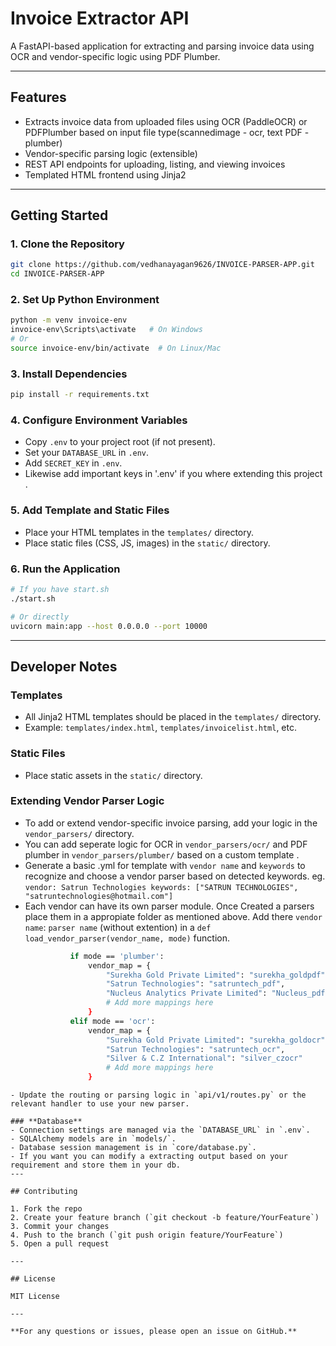 # Invoice Extractor API

A FastAPI-based application for extracting and parsing invoice data using OCR and vendor-specific logic using PDF Plumber.

---

## Features

- Extracts invoice data from uploaded files using OCR (PaddleOCR) or PDFPlumber based on input file type(scannedimage - ocr, text PDF - plumber)
- Vendor-specific parsing logic (extensible)
- REST API endpoints for uploading, listing, and viewing invoices
- Templated HTML frontend using Jinja2

---

## Getting Started

### 1. **Clone the Repository**
```sh
git clone https://github.com/vedhanayagan9626/INVOICE-PARSER-APP.git
cd INVOICE-PARSER-APP
```

### 2. **Set Up Python Environment**
```sh
python -m venv invoice-env
invoice-env\Scripts\activate   # On Windows
# Or
source invoice-env/bin/activate  # On Linux/Mac
```

### 3. **Install Dependencies**
```sh
pip install -r requirements.txt
```

### 4. **Configure Environment Variables**
- Copy `.env` to your project root (if not present).
- Set your `DATABASE_URL` in `.env`.
- Add `SECRET_KEY` in `.env`.
- Likewise add important keys in '.env' if you where extending this project .
  
### 5. **Add Template and Static Files**
- Place your HTML templates in the `templates/` directory.
- Place static files (CSS, JS, images) in the `static/` directory.

### 6. **Run the Application**
```sh
# If you have start.sh
./start.sh

# Or directly
uvicorn main:app --host 0.0.0.0 --port 10000
```

---

## Developer Notes

### **Templates**
- All Jinja2 HTML templates should be placed in the `templates/` directory.
- Example: `templates/index.html`, `templates/invoicelist.html`, etc.

### **Static Files**
- Place static assets in the `static/` directory.

### **Extending Vendor Parser Logic**
- To add or extend vendor-specific invoice parsing, add your logic in the `vendor_parsers/` directory.
- You can add seperate logic for OCR in `vendor_parsers/ocr/` and PDF plumber in `vendor_parsers/plumber/` based on a custom template .
- Generate a basic .yml for template with `vendor name` and `keywords` to recognize and choose a vendor parser based on detected keywords.
  eg.  `vendor: Satrun Technologies
        keywords: ["SATRUN TECHNOLOGIES", "satruntechnologies@hotmail.com"] `
- Each vendor can have its own parser module.
  Once Created a parsers place them in a appropiate folder as mentioned above. Add there `vendor name`: `parser name` (without extention)
  in a `def load_vendor_parser(vendor_name, mode)` function.
  ```sh
            if mode == 'plumber':
                vendor_map = {
                    "Surekha Gold Private Limited": "surekha_goldpdf",
                    "Satrun Technologies": "satruntech_pdf",
                    "Nucleus Analytics Private Limited": "Nucleus_pdf"
                    # Add more mappings here
                }
            elif mode == 'ocr':
                vendor_map = {
                    "Surekha Gold Private Limited": "surekha_goldocr",
                    "Satrun Technologies": "satruntech_ocr",
                    "Silver & C.Z International": "silver_czocr"
                    # Add more mappings here
                }
```
- Update the routing or parsing logic in `api/v1/routes.py` or the relevant handler to use your new parser.

### **Database**
- Connection settings are managed via the `DATABASE_URL` in `.env`.
- SQLAlchemy models are in `models/`.
- Database session management is in `core/database.py`.
- If you want you can modify a extracting output based on your requirement and store them in your db.
---

## Contributing

1. Fork the repo
2. Create your feature branch (`git checkout -b feature/YourFeature`)
3. Commit your changes
4. Push to the branch (`git push origin feature/YourFeature`)
5. Open a pull request

---

## License

MIT License

---

**For any questions or issues, please open an issue on GitHub.**
